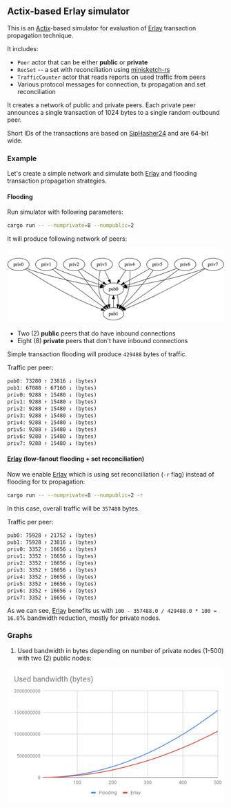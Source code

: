 ## Actix-based Erlay simulator

This is an [Actix]-based simulator for evaluation of [Erlay] transaction propagation technique.

It includes:

* `Peer` actor that can be either **public** or **private**
* `RecSet` -- a set with reconciliation using [minisketch-rs]
* `TrafficCounter` actor that reads reports on used traffic from peers
* Various protocol messages for connection, tx propagation and set reconciliation

It creates a network of public and private peers. 
Each private peer announces a single transaction of 1024 bytes to a single random outbound peer.

Short IDs of the transactions are based on [SipHasher24] and are 64-bit wide.

### Example

Let's create a simple network and simulate both [Erlay] and flooding transaction propagation strategies.

#### Flooding

Run simulator with following parameters:

```bash
cargo run -- --numprivate=8 --numpublic=2
```

It will produce following network of peers:

![](assets/peers.png)

* Two (2) **public** peers that do have inbound connections
* Eight (8) **private** peers that don't have inbound connections

Simple transaction flooding will produce `429488` bytes of traffic.

Traffic per peer:
```
pub0: 73280 ↑ 23816 ↓ (bytes)
pub1: 67088 ↑ 67160 ↓ (bytes)
priv0: 9288 ↑ 15480 ↓ (bytes)
priv1: 9288 ↑ 15480 ↓ (bytes)
priv2: 9288 ↑ 15480 ↓ (bytes)
priv3: 9288 ↑ 15480 ↓ (bytes)
priv4: 9288 ↑ 15480 ↓ (bytes)
priv5: 9288 ↑ 15480 ↓ (bytes)
priv6: 9288 ↑ 15480 ↓ (bytes)
priv7: 9288 ↑ 15480 ↓ (bytes)

```

#### [Erlay] (low-fanout flooding + set reconciliation)

Now we enable [Erlay] which is using set reconciliation (`-r` flag) instead of flooding for tx propagation:

```bash
cargo run -- --numprivate=8 --numpublic=2 -r
```

In this case, overall traffic will be `357488` bytes.

Traffic per peer:
```
pub0: 75928 ↑ 21752 ↓ (bytes)
pub1: 75928 ↑ 23816 ↓ (bytes)
priv0: 3352 ↑ 16656 ↓ (bytes)
priv1: 3352 ↑ 16656 ↓ (bytes)
priv2: 3352 ↑ 16656 ↓ (bytes)
priv3: 3352 ↑ 16656 ↓ (bytes)
priv4: 3352 ↑ 16656 ↓ (bytes)
priv5: 3352 ↑ 16656 ↓ (bytes)
priv6: 3352 ↑ 16656 ↓ (bytes)
priv7: 3352 ↑ 16656 ↓ (bytes)
```

As we can see, [Erlay] benefits us with `100 - 357488.0 / 429488.0 * 100 = 16.8`% bandwidth reduction, mostly for private nodes.

### Graphs

1. Used bandwidth in bytes depending on number of private nodes (1-500) with two (2) public nodes:

![](assets/bandwidth.png)

[SipHasher24]: https://docs.rs/siphasher/0.3.0/siphasher/sip/struct.SipHasher24.html
[Actix]: https://github.com/actix/actix
[Erlay]: https://arxiv.org/pdf/1905.10518.pdf
[minisketch-rs]: https://github.com/eupn/minisketch-rs
